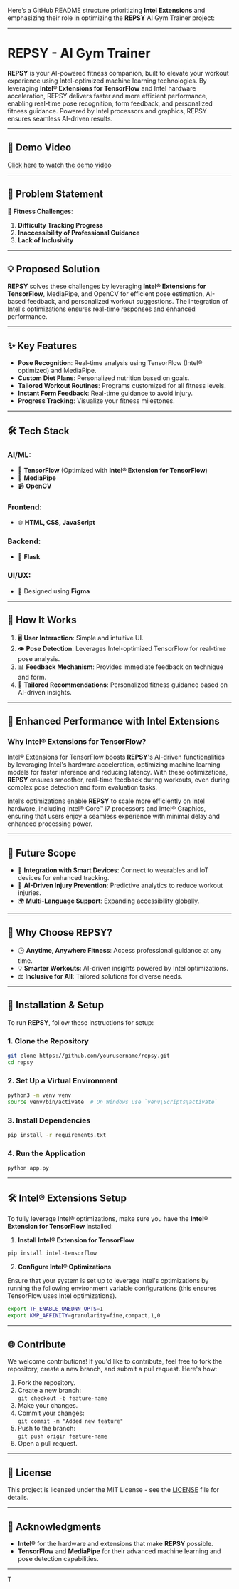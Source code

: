 Here’s a GitHub README structure prioritizing **Intel Extensions** and emphasizing their role in optimizing the **REPSY** AI Gym Trainer project:

---

# **REPSY - AI Gym Trainer**  

**REPSY** is your AI-powered fitness companion, built to elevate your workout experience using Intel-optimized machine learning technologies. By leveraging **Intel® Extensions for TensorFlow** and Intel hardware acceleration, REPSY delivers faster and more efficient performance, enabling real-time pose recognition, form feedback, and personalized fitness guidance. Powered by Intel processors and graphics, REPSY ensures seamless AI-driven results.

---

## 🎥 **Demo Video**  

[Click here to watch the demo video](https://drive.google.com/file/d/18mc_RGM92VRY5RlLIdKz73s7q6SLJECX/view?usp=sharing)

---

## 📝 **Problem Statement**  

🚧 **Fitness Challenges**:  
1. **Difficulty Tracking Progress**  
2. **Inaccessibility of Professional Guidance**  
3. **Lack of Inclusivity**  

---

## 💡 **Proposed Solution**  

**REPSY** solves these challenges by leveraging **Intel® Extensions for TensorFlow**, MediaPipe, and OpenCV for efficient pose estimation, AI-based feedback, and personalized workout suggestions. The integration of Intel's optimizations ensures real-time responses and enhanced performance.

---

## ✨ **Key Features**  

- **Pose Recognition**: Real-time analysis using TensorFlow (Intel® optimized) and MediaPipe.  
- **Custom Diet Plans**: Personalized nutrition based on goals.  
- **Tailored Workout Routines**: Programs customized for all fitness levels.  
- **Instant Form Feedback**: Real-time guidance to avoid injury.  
- **Progress Tracking**: Visualize your fitness milestones.  

---

## 🛠️ **Tech Stack**  
### **AI/ML**:  
- 🤖 **TensorFlow** (Optimized with **Intel® Extension for TensorFlow**)  
- 📐 **MediaPipe**  
- 📹 **OpenCV**

  
### **Frontend**:  
- 🌐 **HTML, CSS, JavaScript**

### **Backend**:  
- 🚀 **Flask**



### **UI/UX**:  
- 🎨 Designed using **Figma**

---

## 🚀 **How It Works**  

1. 🖥️ **User Interaction**: Simple and intuitive UI.  
2. 👁️ **Pose Detection**: Leverages Intel-optimized TensorFlow for real-time pose analysis.  
3. 📊 **Feedback Mechanism**: Provides immediate feedback on technique and form.  
4. 🎯 **Tailored Recommendations**: Personalized fitness guidance based on AI-driven insights.

---

## 🚀 **Enhanced Performance with Intel Extensions**  

### **Why Intel® Extensions for TensorFlow?**

Intel® Extensions for TensorFlow boosts **REPSY**'s AI-driven functionalities by leveraging Intel's hardware acceleration, optimizing machine learning models for faster inference and reducing latency. With these optimizations, **REPSY** ensures smoother, real-time feedback during workouts, even during complex pose detection and form evaluation tasks.

Intel’s optimizations enable **REPSY** to scale more efficiently on Intel hardware, including Intel® Core™ i7 processors and Intel® Graphics, ensuring that users enjoy a seamless experience with minimal delay and enhanced processing power.

---

## 🔮 **Future Scope**  

- 🚀 **Integration with Smart Devices**: Connect to wearables and IoT devices for enhanced tracking.  
- 🤖 **AI-Driven Injury Prevention**: Predictive analytics to reduce workout injuries.  
- 🌍 **Multi-Language Support**: Expanding accessibility globally.

---

## 🌟 **Why Choose REPSY?**  

- 🕒 **Anytime, Anywhere Fitness**: Access professional guidance at any time.  
- 💡 **Smarter Workouts**: AI-driven insights powered by Intel optimizations.  
- ⚖️ **Inclusive for All**: Tailored solutions for diverse needs.

---

## 🧰 **Installation & Setup**  

To run **REPSY**, follow these instructions for setup:

### **1. Clone the Repository**  

```bash
git clone https://github.com/yourusername/repsy.git
cd repsy
```

### **2. Set Up a Virtual Environment**  

```bash
python3 -m venv venv
source venv/bin/activate  # On Windows use `venv\Scripts\activate`
```

### **3. Install Dependencies**  

```bash
pip install -r requirements.txt
```

### **4. Run the Application**  

```bash
python app.py
```

---

## 🛠️ **Intel® Extensions Setup**  

To fully leverage Intel® optimizations, make sure you have the **Intel® Extension for TensorFlow** installed:

1. **Install Intel® Extension for TensorFlow**  

```bash
pip install intel-tensorflow
```

2. **Configure Intel® Optimizations**  

Ensure that your system is set up to leverage Intel's optimizations by running the following environment variable configurations (this ensures TensorFlow uses Intel optimizations).

```bash
export TF_ENABLE_ONEDNN_OPTS=1
export KMP_AFFINITY=granularity=fine,compact,1,0
```

---

## 🌐 **Contribute**  

We welcome contributions! If you'd like to contribute, feel free to fork the repository, create a new branch, and submit a pull request. Here's how:

1. Fork the repository.
2. Create a new branch:  
   `git checkout -b feature-name`
3. Make your changes.
4. Commit your changes:  
   `git commit -m "Added new feature"`
5. Push to the branch:  
   `git push origin feature-name`
6. Open a pull request.

---

## 📜 **License**  

This project is licensed under the MIT License - see the [LICENSE](LICENSE) file for details.

---

## 🙌 **Acknowledgments**  

- **Intel®** for the hardware and extensions that make **REPSY** possible.  
- **TensorFlow** and **MediaPipe** for their advanced machine learning and pose detection capabilities.  

---

T
